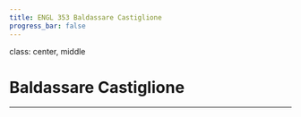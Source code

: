 ```yaml
---
title: ENGL 353 Baldassare Castiglione
progress_bar: false
---
```

class: center, middle

# Baldassare Castiglione
---